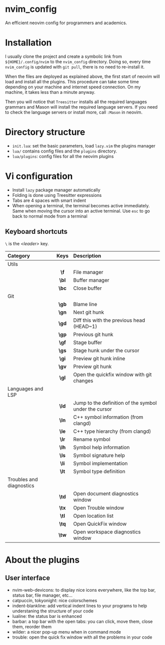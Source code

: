 # nvim_config

An efficient neovim config for programmers and academics.

# Installation

I usually clone the project and create a symbolic link from `${HOME}/.config/nvim` to the `nvim_config` directory.
Doing so, every time `nvim_config` is updated with `git pull`, there is no need to re-install it.

When the files are deployed as explained above, the first start of neovim will load and install all the plugins.
This procedure can take some time depending on your machine and internet speed connection. On my machine, it takes
less than a minute anyway.

Then you will notice that `Treesitter` installs all the required languages grammars and Mason will install the required
language servers. If you need to check the language servers or install more, call `:Mason` in neovim.

# Directory structure

- `init.lua`: set the basic parameters, load `lazy.vim` the plugins manager
- `lua/` contains config files and the `plugins` directory.
- `lua/plugins`: config files for all the neovim plugins


# Vi configuration
- Install `lazy` package manager automatically
- Folding is done using Treesitter expressions
- Tabs are 4 spaces with smart indent
- When opening a terminal, the terminal becomes active immediately. Same when moving the cursor into an active terminal.
  Use `esc` to go back to normal mode from a terminal

## Keyboard shortcuts

`\` is the _&lt;leader&gt;_ key.

|  Category                |  Keys        |  Description                                          |
|:-------------------------|:------------:|:------------------------------------------------------|
| Utils                    |              |                                                       |
|                          |   **\f**     | File manager                                          |
|                          |   **\bl**    | Buffer manager                                        |
|                          |   **\bc**    | Close buffer                                          |
| Git                      |              |                                                       |
|                          |   **\gb**    | Blame line                                            |
|                          |   **\gn**    | Next git hunk                                         |
|                          |   **\gd**    | Diff this with the previous head (HEAD~1)             |
|                          |   **\gp**    | Previous git hunk                                     |
|                          |   **\gf**    | Stage buffer                                          |
|                          |   **\gs**    | Stage hunk under the cursor                           |
|                          |   **\gi**    | Preview git hunk inline                               |
|                          |   **\gv**    | Preview git hunk                                      |
|                          |   **\gl**    | Open the quickfix window with git changes             |
| Languages and LSP        |              |                                                       |
|                          |   **\ld**    | Jump to the definition of the symbol under the cursor |
|                          |   **\ln**    | C++ symbol information (from clangd)                  |
|                          |   **\le**    | C++ type hierarchy (from clangd)                      |
|                          |   **\lr**    | Rename symbol                                         |
|                          |   **\lh**    | Symbol help information                               |
|                          |   **\ls**    | Symbol signature help                                 |
|                          |   **\li**    | Symbol implementation                                 |
|                          |   **\lt**    | Symbol type definition                                |
| Troubles and diagnostics |              |                                                       |
|                          |   **\td**    | Open document diagnostics window                      | 
|                          |   **\tx**    | Open Trouble window                                   |
|                          |   **\tl**    | Open location list                                    |
|                          |   **\tq**    | Open QuickFix window                                  |
|                          |   **\tw**    | Open workspace diagnostics window                     |
  
# About the plugins

## User interface
- nvim-web-devicons: to display nice icons everywhere, like the top bar, status bar,
  file manager, etc...
- catpuccin, tokyonight: nice colorschemes
- indent-blankline: add vertical indent lines to your programs to help understaning
  the structure of your code
- lualine: the status bar is enhanced
- barbar: a top bar with the open tabs: you can click, move them, close them, reorder
  them
- wilder: a nicer pop-up menu when in command mode
- trouble: open the quick fix window with all the problems in your code

